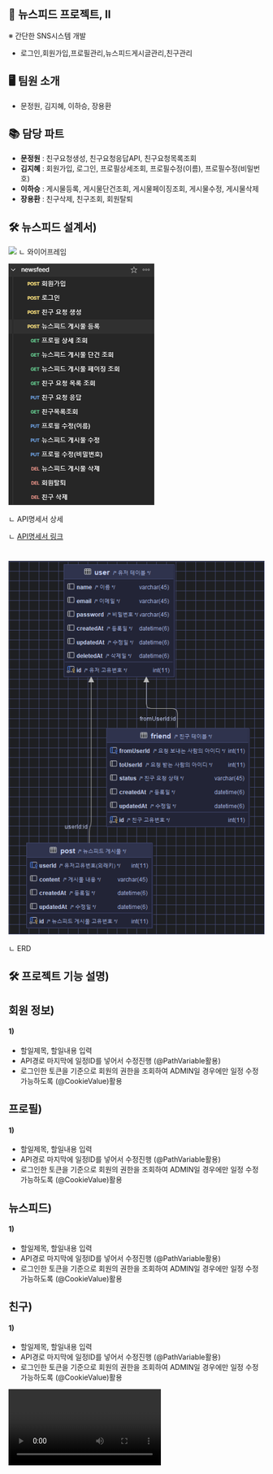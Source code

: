 ## 📁️ 뉴스피드 프로젝트, II

※ 간단한 SNS시스템 개발

- 로그인,회원가입,프로필관리,뉴스피드게시글관리,친구관리

## 🖥️ 팀원 소개

- 문정원, 김지혜, 이하승, 장용환

## 📚 담당 파트

- **문정원** : 친구요청생성, 친구요청응답API, 친구요청목록조회
- **김지혜** : 회원가입, 로그인, 프로필상세조회, 프로필수정(이름), 프로필수정(비밀번호)
- **이하승** : 게시물등록, 게시물단건조회, 게시물페이징조회, 게시물수정, 게시물삭제
- **장용환** : 친구삭제, 친구조회, 회원탈퇴

## 🛠️ 뉴스피드 설계서)

![](readmeImage/wireframe.png)
ㄴ 와이어프레임

![](readmeImage/api_docs.PNG)

ㄴ API명세서 상세

ㄴ [API명세서 링크](https://web.postman.co/workspace/d0e26f18-600f-4df1-8226-4463e76f38cb/collection/35385792-e156ca9d-e938-4f70-aa07-ac63c5987b48)

#

![](readmeImage/erd.png)

ㄴ ERD

## 🛠️ 프로젝트 기능 설명)

## 회원 정보)

#### 1)

- 할일제목, 할일내용 입력
- API경로 마지막에 일정ID를 넣어서 수정진행 (@PathVariable활용)
- 로그인한 토큰을 기준으로 회원의 권한을 조회하여 ADMIN일 경우에만 일정 수정 가능하도록 (@CookieValue)활용

## 프로필)

#### 1)

- 할일제목, 할일내용 입력
- API경로 마지막에 일정ID를 넣어서 수정진행 (@PathVariable활용)
- 로그인한 토큰을 기준으로 회원의 권한을 조회하여 ADMIN일 경우에만 일정 수정 가능하도록 (@CookieValue)활용

## 뉴스피드)

#### 1)

- 할일제목, 할일내용 입력
- API경로 마지막에 일정ID를 넣어서 수정진행 (@PathVariable활용)
- 로그인한 토큰을 기준으로 회원의 권한을 조회하여 ADMIN일 경우에만 일정 수정 가능하도록 (@CookieValue)활용

## 친구)

#### 1)

- 할일제목, 할일내용 입력
- API경로 마지막에 일정ID를 넣어서 수정진행 (@PathVariable활용)
- 로그인한 토큰을 기준으로 회원의 권한을 조회하여 ADMIN일 경우에만 일정 수정 가능하도록 (@CookieValue)활용

![](readmeImage/Demonstration_video.mp4)


